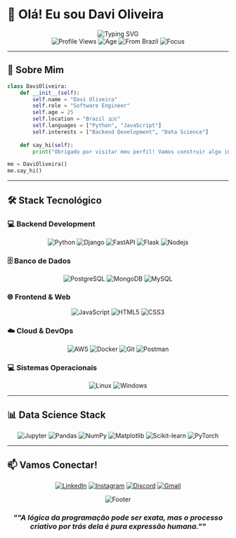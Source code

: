 # 👋 Olá! Eu sou Davi Oliveira

<div align="center">
  <img src="https://readme-typing-svg.herokuapp.com?font=Fira+Code&size=30&duration=3000&pause=1000&color=36BCF7&center=true&vCenter=true&width=500&lines=Back+End+Developer;Data+Scientist;Python+Enthusiast" alt="Typing SVG" />
</div>

<div align="center">
  <img src="https://komarev.com/ghpvc/?username=davioliveira&color=blueviolet&style=flat-square&label=Profile+Views" alt="Profile Views" />
  <img src="https://img.shields.io/badge/Age-25-blue?style=flat-square" alt="Age" />
  <img src="https://img.shields.io/badge/From-Brazil-green?style=flat-square&logo=brazil" alt="From Brazil" />
  <img src="https://img.shields.io/badge/Focus-Backend%20Development-red?style=flat-square" alt="Focus" />
</div>

---

## 🚀 Sobre Mim

```python
class DaviOliveira:
    def __init__(self):
        self.name = "Davi Oliveira"
        self.role = "Software Engineer"
        self.age = 25
        self.location = "Brazil 🇧🇷"
        self.languages = ["Python", "JavaScript"]
        self.interests = ["Backend Development", "Data Science"]
    
    def say_hi(self):
        print("Obrigado por visitar meu perfil! Vamos construir algo incrível juntos!")

me = DaviOliveira()
me.say_hi()
```

---

## 🛠️ Stack Tecnológico

### 💻 **Backend Development**
<div align="center">
  
![Python](https://img.shields.io/badge/Python-3776AB?style=for-the-badge&logo=python&logoColor=white) 
![Django](https://img.shields.io/badge/Django-092E20?style=for-the-badge&logo=django&logoColor=white)
![FastAPI](https://img.shields.io/badge/FastAPI-009688?style=for-the-badge&logo=fastapi&logoColor=white) 
![Flask](https://img.shields.io/badge/Flask-000000?style=for-the-badge&logo=flask&logoColor=white)
![Nodejs](https://img.shields.io/badge/Nodejs-339933?style=for-the-badge&logo=nodedotjs&logoColor=white)

</div>

### 🗄️ **Banco de Dados**
<div align="center">
  
![PostgreSQL](https://img.shields.io/badge/PostgreSQL-316192?style=for-the-badge&logo=postgresql&logoColor=white)
![MongoDB](https://img.shields.io/badge/MongoDB-4EA94B?style=for-the-badge&logo=mongodb&logoColor=white)
![MySQL](https://img.shields.io/badge/MySQL-4479A1?style=for-the-badge&logo=mysql&logoColor=white)

</div>

### 🌐 **Frontend & Web**
<div align="center">
  
![JavaScript](https://img.shields.io/badge/JavaScript-F7DF1E?style=for-the-badge&logo=javascript&logoColor=black)
![HTML5](https://img.shields.io/badge/HTML5-E34F26?style=for-the-badge&logo=html5&logoColor=white)
![CSS3](https://img.shields.io/badge/CSS3-1572B6?style=for-the-badge&logo=css3&logoColor=white)

</div>

### ☁️ **Cloud & DevOps**
<div align="center">
  
![AWS](https://img.shields.io/badge/Amazon_AWS-232F3E?style=for-the-badge&logo=amazon-aws&logoColor=white)
![Docker](https://img.shields.io/badge/Docker-2496ED?style=for-the-badge&logo=docker&logoColor=white)
![Git](https://img.shields.io/badge/Git-F05032?style=for-the-badge&logo=git&logoColor=white)
![Postman](https://img.shields.io/badge/Postman-FF6C37?style=for-the-badge&logo=postman&logoColor=white)

</div>

### 💻 **Sistemas Operacionais**
<div align="center">
  
![Linux](https://img.shields.io/badge/Linux-FCC624?style=for-the-badge&logo=linux&logoColor=black)
![Windows](https://img.shields.io/badge/Windows-0078D4?style=for-the-badge&logo=windows&logoColor=white)

</div>

---

## 📊 **Data Science Stack**

<div align="center">
  
![Jupyter](https://img.shields.io/badge/Jupyter-F37626?style=for-the-badge&logo=jupyter&logoColor=white)
![Pandas](https://img.shields.io/badge/Pandas-150458?style=for-the-badge&logo=pandas&logoColor=white)
![NumPy](https://img.shields.io/badge/NumPy-013243?style=for-the-badge&logo=numpy&logoColor=white)
![Matplotlib](https://img.shields.io/badge/Matplotlib-11557c?style=for-the-badge&logo=matplotlib&logoColor=white)
![Scikit-learn](https://img.shields.io/badge/Scikit--learn-F7931E?style=for-the-badge&logo=scikit-learn&logoColor=white)
![PyTorch](https://img.shields.io/badge/PyTorch-EE4C2C?style=for-the-badge&logo=pytorch&logoColor=white)

</div>

---

## 📫 **Vamos Conectar!**

<div align="center">
  
[![LinkedIn](https://img.shields.io/badge/LinkedIn-0077B5?style=for-the-badge&logo=linkedin&logoColor=white)](https://www.linkedin.com/in/davi-oliveira-725950192/)
[![Instagram](https://img.shields.io/badge/Instagram-E4405F?style=for-the-badge&logo=instagram&logoColor=white)](https://www.instagram.com/davioliveira_es/?hl=pt-br)
[![Discord](https://img.shields.io/badge/Discord-7289DA?style=for-the-badge&logo=discord&logoColor=white)](https://discord.com/channels/@DaviOliveira#5878)
[![Gmail](https://img.shields.io/badge/Gmail-D14836?style=for-the-badge&logo=gmail&logoColor=white)](mailto:davioliveiraes7@gmail.com)

</div>

<div align="center">
  <img src="https://capsule-render.vercel.app/api?type=waving&color=gradient&height=100&section=footer" alt="Footer" />
  
  ###  *""A lógica da programação pode ser exata, mas o processo criativo por trás dela é pura expressão humana.""*
  
  
</div>
